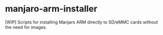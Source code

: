 # manjaro-arm-installer

[WIP] Scripts for installing Manjaro ARM directly to SD/eMMC cards without the need for images.
